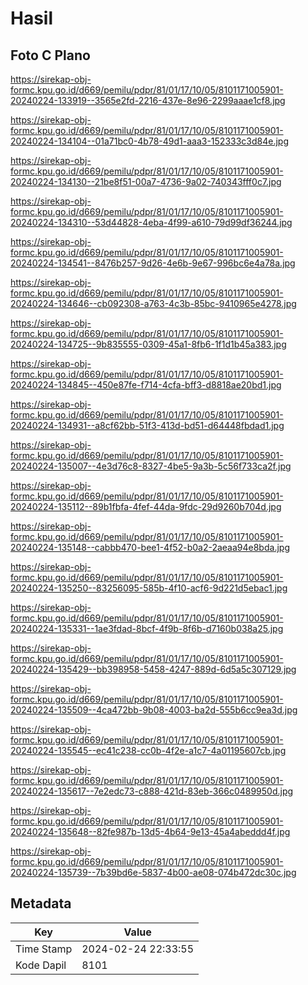 # Hasil

## Foto C Plano

https://sirekap-obj-formc.kpu.go.id/d669/pemilu/pdpr/81/01/17/10/05/8101171005901-20240224-133919--3565e2fd-2216-437e-8e96-2299aaae1cf8.jpg

https://sirekap-obj-formc.kpu.go.id/d669/pemilu/pdpr/81/01/17/10/05/8101171005901-20240224-134104--01a71bc0-4b78-49d1-aaa3-152333c3d84e.jpg

https://sirekap-obj-formc.kpu.go.id/d669/pemilu/pdpr/81/01/17/10/05/8101171005901-20240224-134130--21be8f51-00a7-4736-9a02-740343fff0c7.jpg

https://sirekap-obj-formc.kpu.go.id/d669/pemilu/pdpr/81/01/17/10/05/8101171005901-20240224-134310--53d44828-4eba-4f99-a610-79d99df36244.jpg

https://sirekap-obj-formc.kpu.go.id/d669/pemilu/pdpr/81/01/17/10/05/8101171005901-20240224-134541--8476b257-9d26-4e6b-9e67-996bc6e4a78a.jpg

https://sirekap-obj-formc.kpu.go.id/d669/pemilu/pdpr/81/01/17/10/05/8101171005901-20240224-134646--cb092308-a763-4c3b-85bc-9410965e4278.jpg

https://sirekap-obj-formc.kpu.go.id/d669/pemilu/pdpr/81/01/17/10/05/8101171005901-20240224-134725--9b835555-0309-45a1-8fb6-1f1d1b45a383.jpg

https://sirekap-obj-formc.kpu.go.id/d669/pemilu/pdpr/81/01/17/10/05/8101171005901-20240224-134845--450e87fe-f714-4cfa-bff3-d8818ae20bd1.jpg

https://sirekap-obj-formc.kpu.go.id/d669/pemilu/pdpr/81/01/17/10/05/8101171005901-20240224-134931--a8cf62bb-51f3-413d-bd51-d64448fbdad1.jpg

https://sirekap-obj-formc.kpu.go.id/d669/pemilu/pdpr/81/01/17/10/05/8101171005901-20240224-135007--4e3d76c8-8327-4be5-9a3b-5c56f733ca2f.jpg

https://sirekap-obj-formc.kpu.go.id/d669/pemilu/pdpr/81/01/17/10/05/8101171005901-20240224-135112--89b1fbfa-4fef-44da-9fdc-29d9260b704d.jpg

https://sirekap-obj-formc.kpu.go.id/d669/pemilu/pdpr/81/01/17/10/05/8101171005901-20240224-135148--cabbb470-bee1-4f52-b0a2-2aeaa94e8bda.jpg

https://sirekap-obj-formc.kpu.go.id/d669/pemilu/pdpr/81/01/17/10/05/8101171005901-20240224-135250--83256095-585b-4f10-acf6-9d221d5ebac1.jpg

https://sirekap-obj-formc.kpu.go.id/d669/pemilu/pdpr/81/01/17/10/05/8101171005901-20240224-135331--1ae3fdad-8bcf-4f9b-8f6b-d7160b038a25.jpg

https://sirekap-obj-formc.kpu.go.id/d669/pemilu/pdpr/81/01/17/10/05/8101171005901-20240224-135429--bb398958-5458-4247-889d-6d5a5c307129.jpg

https://sirekap-obj-formc.kpu.go.id/d669/pemilu/pdpr/81/01/17/10/05/8101171005901-20240224-135509--4ca472bb-9b08-4003-ba2d-555b6cc9ea3d.jpg

https://sirekap-obj-formc.kpu.go.id/d669/pemilu/pdpr/81/01/17/10/05/8101171005901-20240224-135545--ec41c238-cc0b-4f2e-a1c7-4a01195607cb.jpg

https://sirekap-obj-formc.kpu.go.id/d669/pemilu/pdpr/81/01/17/10/05/8101171005901-20240224-135617--7e2edc73-c888-421d-83eb-366c0489950d.jpg

https://sirekap-obj-formc.kpu.go.id/d669/pemilu/pdpr/81/01/17/10/05/8101171005901-20240224-135648--82fe987b-13d5-4b64-9e13-45a4abeddd4f.jpg

https://sirekap-obj-formc.kpu.go.id/d669/pemilu/pdpr/81/01/17/10/05/8101171005901-20240224-135739--7b39bd6e-5837-4b00-ae08-074b472dc30c.jpg


## Metadata

| Key        | Value               |
| ---------- | ------------------- |
| Time Stamp | 2024-02-24 22:33:55 |
| Kode Dapil | 8101                |




